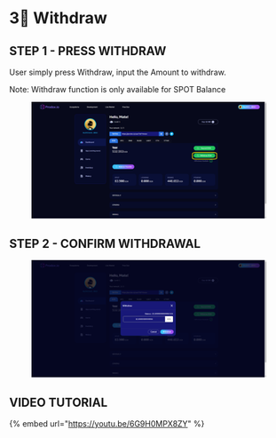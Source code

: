 # 3⃣ Withdraw

## STEP 1 - PRESS WITHDRAW

User simply press Withdraw, input the Amount to withdraw.

Note: Withdraw function is only available for SPOT Balance

<figure><img src="../.gitbook/assets/image.png" alt=""><figcaption></figcaption></figure>

## STEP 2 - CONFIRM WITHDRAWAL



<figure><img src="../.gitbook/assets/image (7).png" alt=""><figcaption></figcaption></figure>

## VIDEO TUTORIAL

{% embed url="https://youtu.be/6G9H0MPX8ZY" %}

